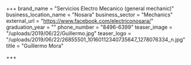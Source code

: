 +++
brand_name = "Servicios Electro Mecanico (general mechanic)"
business_location_name = "Nosara"
business_sector = "Mechanics"
external_url = "https://www.facebook.com/electriconosara/"
graduation_year = ""
phone_number = "8496-6399"
teaser_image = "/uploads/2019/06/22/Guillermo.jpg"
teaser_logo = "/uploads/2019/06/22/26855501_10160112340735647_1278076334_n.jpg"
title = "Guillermo Mora"

+++
